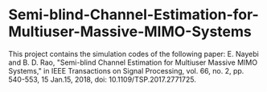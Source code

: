 # Semi-blind-Channel-Estimation-for-Multiuser-Massive-MIMO-Systems
This project contains the simulation codes of the following paper: 
E. Nayebi and B. D. Rao, "Semi-blind Channel Estimation for Multiuser Massive MIMO Systems," in IEEE Transactions on Signal Processing, vol. 66, no. 2, pp. 540-553, 15 Jan.15, 2018, doi: 10.1109/TSP.2017.2771725.
